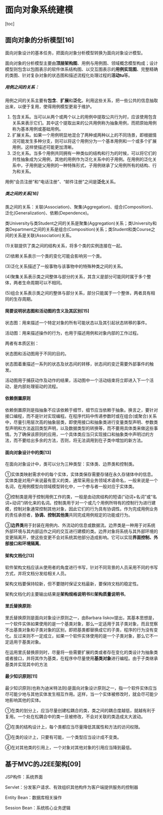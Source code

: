 # 面向对象系统建模

[toc]

## 面向对象的分析模型[16]

面向对象设计的基本任务，把面向对象分析模型转换为面向对象设计模型。

面向对象的分析模型主要由**顶层架构图**、用例与用例图、领域概念模型构成；设计模型则包含以包图表示的软件体系结构图、以交互图表示的**用例实现图**、完整精确的类图、针对复杂对象的状态图和描述流程化处理过程的**活动tu**等。


##### 用例之间的关系：

用例之间的关系主要有**包含**、**扩展**和**泛化**，利用这些关系，把一些公共的信息抽取出来，以便于复用，使得用例模型更易于维护。

1. 包含关系。当可以从两个或两个以上的用例中提取公共行为时，应该使用包含关系来表示它们。其中这个提取出来的公共用例称为抽象用例，而把原始用例称为基本用例或基础用例。
2. 扩展关系。如果一个用例明显地混合了两种或两种以上的不同场景，即根据情况可能发生多种分支，则可以将这个用例分为一个基本用例和一个或多个扩展用例，这样使描述可能更加清晰。
3. 泛化关系。当多个用例共同拥有一种类似的结构和行为的时候，可以将它们的共性抽象成为父用例，其他的用例作为泛化关系中的子用例。在用例的泛化关系中，子用例是父用例的一种特殊形式，子用例继承了父用例所有的结构、行为和关系。

用例“会员注册”和“电话注册”、“邮件注册”之间是**泛化**关系。



##### 类之间的关系[16]

类之间的关系：关联(Association)、聚集(Aggregation)、组合(Composition)、泛化(Generalization)、依赖(Dependence)。

类University与类Student之间的关系是聚集(Aggregation)关系；类University和类Department之间的关系是组合(Composition)关系；类Student和类Course之间的关系是关联(Association)关系。

(1)关联提供了类之间的结构关系，将多个类的实例连接在一起。

(2)依赖关系表示一个类的变化可能会影响另一个类。

(3)泛化关系描述了一般事物与该事物中的特殊种类之间的关系。

(4)聚集关系表示类之间整体与部分的关系，其含义是部分可能同时属于多个整体，两者生命周期可以不相同。

(5)组合关系表示类之间的整体与部分关系，部分只能属于一个整体，两者具有相同的生存周期。

 

#### 简要说明状态图和活动图的含义及其区别[15]

状态图：用来描述一个特定对象的所有可能状态以及其引起状态转移的事件。

活动图：用来描述操作的行为，也用于描述用例和对象内部的工作过程。

两者有本质区别：

状态图和活动图用于不同的目的。

状态图着重描述一系列的状态及状态间的转移，状态间的变迁需要外部事件的触发。

活动图用于捕获动作及动作的结果，活动图中一个活动结束将立即进入下一个活动，是内部处理驱动的流程。

  

#### 依赖倒置原则

依赖倒置原则是指抽象不应该依赖于细节，细节应当依赖于抽象。换言之，要针对接口编程，而不是针对实现编程。在程序代码中传递参数时或在组合(或聚合)关系中，尽量引用层次高的抽象层类，即使用接口和抽象类进行变量类型声明、参数类型声明和方法返回类型声明，以及数据类型的转换等，而不要用具体类来做这些事情。为了确保该原则的应用，一个具体类应当只实现接口和抽象类中声明过的方法，而不要给出多余的方法，否则，将无法调用到在子类中增加的新方法。

 

#### 面向对象设计中的类[13]

在面向对象设计中，类可以分为三种类型：实体类、边界类和控制类。

​    ①实体类映射需求中的每个实体，实体类保存需要存储在永久存储体中的信息。实体类是对用户来说最有意义的类，通常采用业务领域术语命名，一般来说是一个名词，在用例模型向领域模型转化中，一个参与者一般对应于实体类。

​    ②控制类是用于控制用例工作的类，一般是由动宾结构的短语(“动词+名词”或“名词+动词”)转化来的名词。控制类用于对一个或几个用例所特有的控制行为进行建模，控制对象通常控制其他对象，因此它们的行为具有协调性。作为完成用例业务的责任承担者，**协调、控制其他类**共同完成用例规定的功能或行为。

​    ③**边界类**用于封装在用例内、外流动的信息或数据流。边界类是一种用于对系统外部环境与其内部运作之间的交互进行建模的类。边界对象将系统与其外部环境的变更隔离开，使这些变更不会对系统其他部分造成影响。它可以实现**界面控制、外部接口和环境隔离**。

 

#### 架构文档化[13]

软件架构文档应该从使用者的角度进行书写，针对不同背景的人员采用不同的书写方式，并将文档分发给相关人员。

架构文档要保持较新，但不要随时保证文档最新，要保持文档的稳定性。

架构文档化的主要输出结果是**架构规格说明书**和**架构质量说明书**。

 

#### 里氏替换原则:

里氏替换原则是面向对象设计原则之一，由Barbara liskov提出，其基本思想是，一个软件实体如果使用的是一个基类对象，那么一定适用于其子类对象，而且觉察不出基类对象和子类对象的区别，即把基类都替换成它的子类，程序的行为没有变化。反过来则不一定成立，如果一个软件实体使用的是一个子类对象，那么它不一定适用于基类对象。

在运用里氏替换原则时，尽量将一些需要扩展的类或者存在变化的类设计为抽象类或者接口，并将其作为基类，在程序中尽量使用**基类对象**进行编程。由于子类继承基类并实现其中的方法

 

#### 最少知识原则[11]

   最少知识原则(也称为迪米特法则)是面向对象设计原则之一，指一个软件实体应当尽可能少地与其他实体发生相互作用。这样，当一个实体被修改时，就会尽可能少地影响其他的实体。

   ①在类的划分上，应当尽量创建松耦合的类，类之间的耦合度越低，就越有利于复用。一个处在松耦合中的类一旦被修改，不会对关联的类造成太大波动。

   ②在类的结构设计上，每个类都应当尽量降低其属性和方法的访问权限。

   ③在类的设计上，只要有可能，一个类型应当设计成不变类。

   ④在对其他类的引用上，一个对象对其他对象的引用应当降到最低。

 

## 基于MVC的J2EE架构[09]

JSP构件：系统界面

Servlet：分发客户请求、有效组织其他构件为客户端提供服务的控制器

Entity Bean：数据库相关操作

Session Bean：系统核心业务逻辑

 